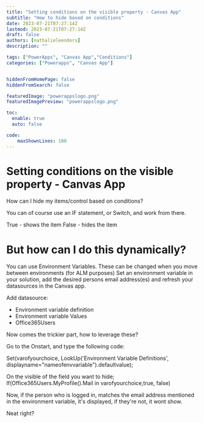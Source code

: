 ```yaml
---
title: "Setting conditions on the visible property - Canvas App"
subtitle: "How to hide based on conditions"
date: 2023-07-21T07:27:14Z
lastmod: 2023-07-21T07:27:14Z
draft: false
authors: [nathalieleenders]
description: ""

tags: ["PowerApps", "Canvas App","Conditions"]
categories: ["Powerapps", "Canvas App"]


hiddenFromHomePage: false
hiddenFromSearch: false

featuredImage: "powerappslogo.png"
featuredImagePreview: "powerappslogo.png"

toc:
  enable: true
  auto: false

code:
    maxShownLines: 100
---
```

# Setting conditions on the visible property - Canvas App

How can I hide my items/control based on conditions?

You can of course use an IF statement, or Switch, and work from there.

True - shows the item
False - hides the item

# But how can I do this dynamically? 

You can use Environment Variables. These can be changed when you move between environments (for ALM purposes)
Set an environment variable in your solution, add the desired persons email address(es) and refresh your datasources in the Canvas app.

Add datasource: 
* Environment variable definition
* Environment variable Values
* Office365Users

Now comes the trickier part, how to leverage these?

Go to the Onstart, and type the following code:

Set(varofyourchoice, LookUp('Environment Variable Definitions', displayname="nameofenvvariable").defaultvalue);

On the visible of the field you want to hide; If(Office365Users.MyProfile().Mail in varofyourchoice,true, false)

Now, if the person who is logged in, matches the email address mentioned in the environment variable, it's displayed, if they're not, it wont show.

Neat right?